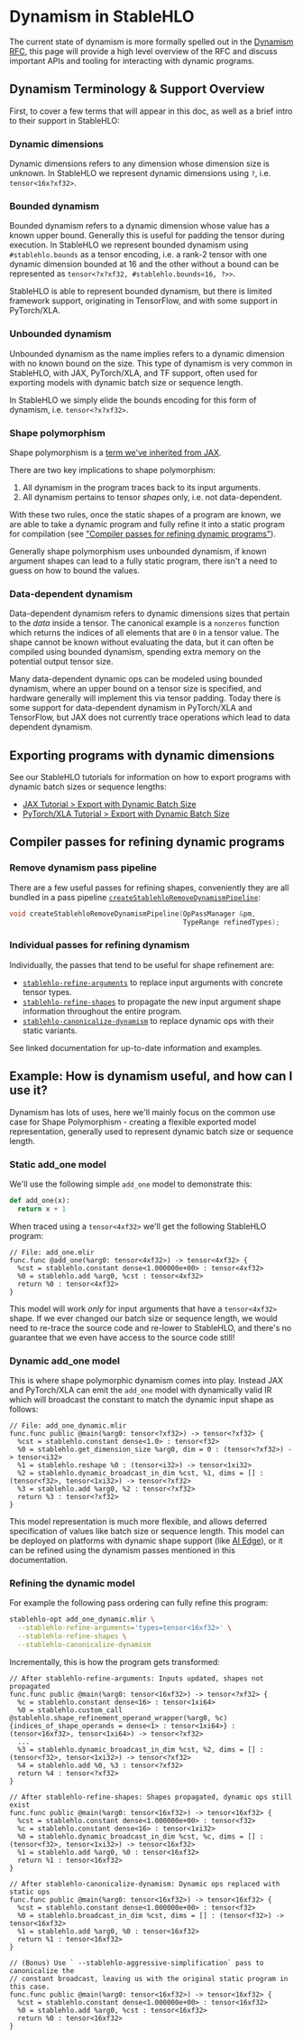 # Dynamism in StableHLO

The current state of dynamism is more formally spelled out in the
[Dynamism RFC][dynamism-rfc], this page will provide a high level overview of
the RFC and discuss important APIs and tooling for interacting with dynamic
programs.

[dynamism-rfc]:https://github.com/openxla/stablehlo/blob/main/rfcs/20230704-dynamism-101.md

## Dynamism Terminology & Support Overview

First, to cover a few terms that will appear in this doc, as well as a brief
intro to their support in StableHLO:

### Dynamic dimensions

Dynamic dimensions refers to any dimension whose dimension size is unknown.
In StableHLO we represent dynamic dimensions using `?`, i.e. `tensor<16x?xf32>`.

### Bounded dynamism

Bounded dynamism refers to a dynamic dimension whose value has a known upper
bound. Generally this is useful for padding the tensor during execution.
In StableHLO we represent bounded dynamism using `#stablehlo.bounds` as a
tensor encoding, i.e. a rank-2 tensor with one dynamic dimension bounded at 16
and the other without a bound can be represented as
`tensor<?x?xf32, #stablehlo.bounds<16, ?>>`.

StableHLO is able to represent bounded dynamism, but there is limited framework
support, originating in TensorFlow, and with some support in PyTorch/XLA.

### Unbounded dynamism

Unbounded dynamism as the name implies refers to a dynamic dimension with
no known bound on the size. This type of dynamism is very common in StableHLO,
with JAX, PyTorch/XLA, and TF support, often used for exporting models with
dynamic batch size or sequence length.

In StableHLO we simply elide the bounds encoding for this form of dynamism, i.e.
`tensor<?x?xf32>`.

### Shape polymorphism

Shape polymorphism is a [term we've inherited from JAX][shape-poly].

There are two key implications to shape polymorphism:

1. All dynamism in the program traces back to its input arguments.
2. All dynamism pertains to tensor _shapes_ only, i.e. not data-dependent.

With these two rules, once the static shapes of a program are known, we are able
to take a dynamic program and fully refine it into a static program for
compilation (see ["Compiler passes for refining dynamic programs"](#compiler-passes-for-refining-dynamic-programs)).

Generally shape polymorphism uses unbounded dynamism, if known argument shapes
can lead to a fully static program, there isn't a need to guess on how to bound
the values.

### Data-dependent dynamism

Data-dependent dynamism refers to dynamic dimensions sizes that pertain to
the _data_ inside a tensor. The canonical example is a `nonzeros` function which
returns the indices of all elements that are `0` in a tensor value. The shape
cannot be known without evaluating the data, but it can often be compiled using
bounded dynamism, spending extra memory on the potential output tensor size.

Many data-dependent dynamic ops can be modeled using bounded dynamism, where an
upper bound on a tensor size is specified, and hardware generally will implement
this via tensor padding. Today there is some support for data-dependent dynamism
in PyTorch/XLA and TensorFlow, but JAX does not currently trace operations which
lead to data dependent dynamism.

[shape-poly]:https://jax.readthedocs.io/en/latest/export/shape_poly.html

## Exporting programs with dynamic dimensions

See our StableHLO tutorials for information on how to export programs with
dynamic batch sizes or sequence lengths:

- [JAX Tutorial > Export with Dynamic Batch Size][jax-export-dynamic]
- [PyTorch/XLA Tutorial > Export with Dynamic Batch Size][pytorch-export-dynamic]

[jax-export-dynamic]:https://openxla.org/stablehlo/tutorials/jax-export#export_with_dynamic_batch_size
[pytorch-export-dynamic]:https://openxla.org/stablehlo/tutorials/pytorch-export#export_with_dynamic_batch_dimension

## Compiler passes for refining dynamic programs

### Remove dynamism pass pipeline

There are a few useful passes for refining shapes, conveniently they are all
bundled in a pass pipeline [`createStablehloRemoveDynamismPipeline`][remove-dynamism]:

```c++
void createStablehloRemoveDynamismPipeline(OpPassManager &pm,
                                           TypeRange refinedTypes);
```

### Individual passes for refining dynamism

Individually, the passes that tend to be useful for shape refinement are:

- [`stablehlo-refine-arguments`][refine-arguments] to replace input arguments
  with concrete tensor types.
- [`stablehlo-refine-shapes`][refine-shapes] to propagate the new input argument
  shape information throughout the entire program.
- [`stablehlo-canonicalize-dynamism`][canonicalize-dynamism] to replace dynamic
  ops with their static variants.

See linked documentation for up-to-date information and examples.

[remove-dynamism]:https://github.com/openxla/stablehlo/blob/ff13c96e56b73c62dcbb5b34b69f5ece9e71322f/stablehlo/transforms/Passes.h#L134
[canonicalize-dynamism]:https://openxla.org/stablehlo/generated/stablehlo_passes#-stablehlo-canonicalize-dynamism
[refine-arguments]:https://openxla.org/stablehlo/generated/stablehlo_passes#-stablehlo-refine-arguments
[refine-shapes]:https://openxla.org/stablehlo/generated/stablehlo_passes#-stablehlo-refine-shapes

## Example: How is dynamism useful, and how can I use it?

Dynamism has lots of uses, here we'll mainly focus on the common use case for
Shape Polymorphism - creating a flexible exported model representation,
generally used to represent dynamic batch size or sequence length.

### Static add_one model

We'll use the following simple `add_one` model to demonstrate this:

```py
def add_one(x):
  return x + 1
```

When traced using a `tensor<4xf32>` we'll get the following StableHLO program:

```mlir
// File: add_one.mlir
func.func @add_one(%arg0: tensor<4xf32>) -> tensor<4xf32> {
  %cst = stablehlo.constant dense<1.000000e+00> : tensor<4xf32>
  %0 = stablehlo.add %arg0, %cst : tensor<4xf32>
  return %0 : tensor<4xf32>
}
```

This model will work _only_ for input arguments that have a `tensor<4xf32>`
shape. If we ever changed our batch size or sequence length, we would need to
re-trace the source code and re-lower to StableHLO, and there's no guarantee
that we even have access to the source code still!

### Dynamic add_one model

This is where shape polymorphic dynamism comes into play. Instead JAX and
PyTorch/XLA can emit the `add_one` model with dynamically valid IR which
will broadcast the constant to match the dynamic input shape as follows:

```mlir
// File: add_one_dynamic.mlir
func.func public @main(%arg0: tensor<?xf32>) -> tensor<?xf32> {
  %cst = stablehlo.constant dense<1.0> : tensor<f32>
  %0 = stablehlo.get_dimension_size %arg0, dim = 0 : (tensor<?xf32>) -> tensor<i32>
  %1 = stablehlo.reshape %0 : (tensor<i32>) -> tensor<1xi32>
  %2 = stablehlo.dynamic_broadcast_in_dim %cst, %1, dims = [] : (tensor<f32>, tensor<1xi32>) -> tensor<?xf32>
  %3 = stablehlo.add %arg0, %2 : tensor<?xf32>
  return %3 : tensor<?xf32>
}
```

This model representation is much more flexible, and allows deferred
specification of values like batch size or sequence length. This model can be
deployed on platforms with dynamic shape support (like [AI Edge][ai-edge]), or
it can be refined using the dynamism passes mentioned in this documentation.

[ai-edge]:https://github.com/google-ai-edge/ai-edge-torch

### Refining the dynamic model

For example the following pass ordering can fully refine this program:

```sh
stablehlo-opt add_one_dynamic.mlir \
  --stablehlo-refine-arguments='types=tensor<16xf32>' \
  --stablehlo-refine-shapes \
  --stablehlo-canonicalize-dynamism
```

Incrementally, this is how the program gets transformed:

```mlir
// After stablehlo-refine-arguments: Inputs updated, shapes not propagated
func.func public @main(%arg0: tensor<16xf32>) -> tensor<?xf32> {
  %c = stablehlo.constant dense<16> : tensor<1xi64>
  %0 = stablehlo.custom_call @stablehlo.shape_refinement_operand_wrapper(%arg0, %c) {indices_of_shape_operands = dense<1> : tensor<1xi64>} : (tensor<16xf32>, tensor<1xi64>) -> tensor<?xf32>
  ...
  %3 = stablehlo.dynamic_broadcast_in_dim %cst, %2, dims = [] : (tensor<f32>, tensor<1xi32>) -> tensor<?xf32>
  %4 = stablehlo.add %0, %3 : tensor<?xf32>
  return %4 : tensor<?xf32>
}

// After stablehlo-refine-shapes: Shapes propagated, dynamic ops still exist
func.func public @main(%arg0: tensor<16xf32>) -> tensor<16xf32> {
  %cst = stablehlo.constant dense<1.000000e+00> : tensor<f32>
  %c = stablehlo.constant dense<16> : tensor<1xi32>
  %0 = stablehlo.dynamic_broadcast_in_dim %cst, %c, dims = [] : (tensor<f32>, tensor<1xi32>) -> tensor<16xf32>
  %1 = stablehlo.add %arg0, %0 : tensor<16xf32>
  return %1 : tensor<16xf32>
}

// After stablehlo-canonicalize-dynamism: Dynamic ops replaced with static ops
func.func public @main(%arg0: tensor<16xf32>) -> tensor<16xf32> {
  %cst = stablehlo.constant dense<1.000000e+00> : tensor<f32>
  %0 = stablehlo.broadcast_in_dim %cst, dims = [] : (tensor<f32>) -> tensor<16xf32>
  %1 = stablehlo.add %arg0, %0 : tensor<16xf32>
  return %1 : tensor<16xf32>
}

// (Bonus) Use ` --stablehlo-aggressive-simplification` pass to canonicalize the
// constant broadcast, leaving us with the original static program in this case.
func.func public @main(%arg0: tensor<16xf32>) -> tensor<16xf32> {
  %cst = stablehlo.constant dense<1.000000e+00> : tensor<16xf32>
  %0 = stablehlo.add %arg0, %cst : tensor<16xf32>
  return %0 : tensor<16xf32>
}
```
